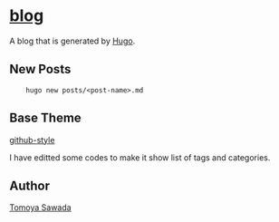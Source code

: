 
# [blog](https://stomoya.github.io/blog/)

A blog that is generated by [Hugo](https://gohugo.io/).  

## New Posts

```console
    hugo new posts/<post-name>.md
```

## Base Theme

[github-style](https://github.com/MeiK2333/github-style/)

I have editted some codes to make it show list of tags and categories.

## Author

[Tomoya Sawada](https://github.com/STomoya/)
